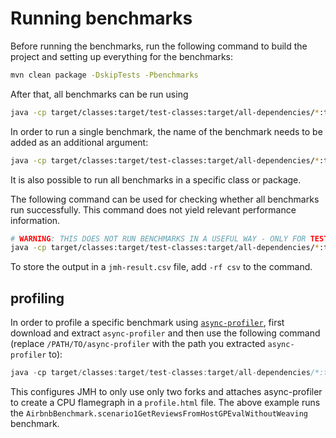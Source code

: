# Running benchmarks

Before running the benchmarks, run the following command to build the project and setting up everything for the benchmarks:
```bash
mvn clean package -DskipTests -Pbenchmarks
```

After that, all benchmarks can be run using
```bash
java -cp target/classes:target/test-classes:target/all-dependencies/*:target/arebac-neo4j-0.0.1-SNAPSHOT.jar:../arebac-core/target/classes/ org.openjdk.jmh.Main
```

In order to run a single benchmark, the name of the benchmark needs to be added as an additional argument:
```bash
java -cp target/classes:target/test-classes:target/all-dependencies/*:target/arebac-neo4j-0.0.1-SNAPSHOT.jar:../arebac-core/target/classes/ org.openjdk.jmh.Main SOBenchmark.usersCommentingTogetherGPEval
```

It is also possible to run all benchmarks in a specific class or package.

The following command can be used for checking whether all benchmarks run successfully. This command does not yield relevant performance information.
```bash
# WARNING: THIS DOES NOT RUN BENCHMARKS IN A USEFUL WAY - ONLY FOR TESTING
java -cp target/classes:target/test-classes:target/all-dependencies/*:target/arebac-neo4j-0.0.1-SNAPSHOT.jar:../arebac-core/target/classes/ org.openjdk.jmh.Main -f 1 -i 1 -wi 0 -r 100ms -foe true
```

To store the output in a `jmh-result.csv` file, add `-rf csv` to the command.

## profiling

In order to profile a specific benchmark using [`async-profiler`](https://github.com/async-profiler/async-profiler), first download and extract `async-profiler` and then use the following command (replace `/PATH/TO/async-profiler` with the path you extracted `async-profiler` to):
```java
java -cp target/classes:target/test-classes:target/all-dependencies/*:target/arebac-neo4j-0.0.1-SNAPSHOT.jar:../arebac-core/target/classes/ org.openjdk.jmh.Main AirbnbBenchmark.scenario1GetReviewsFromHostGPEvalWithoutWeaving -prof 'async:libPath=/PATH/TO/async-profiler/lib/libasyncProfiler.so;output=flamegraph;dir=profile' -f 2
```

This configures JMH to only use only two forks and attaches async-profiler to create a CPU flamegraph in a `profile.html` file. The above example runs the `AirbnbBenchmark.scenario1GetReviewsFromHostGPEvalWithoutWeaving` benchmark.
